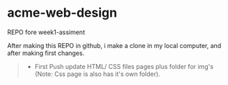 # acme-web-design
REPO fore week1-assiment

After making this REPO in github, i make a clone in my local computer, and after making first changes.

> * First Push update  HTML/ CSS files pages plus folder for img's (Note: Css page is also has it's own folder).